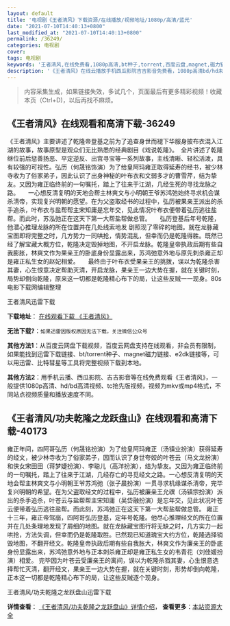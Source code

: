 ```yaml
---
layout: default
title: '电视剧《王者清风》下载资源/在线播放/视频地址/1080p/高清/蓝光'
date: "2021-07-10T14:40:13+0800"
last_modified_at: "2021-07-10T14:40:13+0800"
permalink: /36249/
categories: 电视剧
cover:
tags: 电视剧
keywords: '王者清风,在线免费看,1080p高清,bt种子,torrent,百度云盘,magnet,磁力链,迅雷下载资源'
description: '《王者清风》在线云播放手机西瓜影院吉吉影音免费看，1080p高清bd/hd未删减完整版和tc抢先枪版，mkv/mp4格式，附带bt/torrent种子、magnet/磁力链、百度云盘、网盘资源迅雷下载链接'
---
```


>内容采集生成，如果链接失效，多试几个，页面最后有更多精彩视频！收藏本页（Ctrl+D)，以后再找不麻烦。


## 《王者清风》在线观看和高清下载-36249

《王者清风》主要讲述了乾隆帝登基之前为了追查身世而褪下华服身披布衣混入江湖的故事，故事原型是观众们无比熟悉的经典剧目《戏说乾隆》。　全片讲述了乾隆继位前后惩善扬恶、平定逆反、出宫寻宝等一系列故事，主线清晰、轻松活泼，具有较强的可视性。弘历（何晟铭饰演）为了给皇阿玛雍正取得延寿的经书，被少林寺收为了俗家弟子，因此认识了出身神秘的叶布衣和文弱多才的曹雪芹，结为挚友。又因为雍正临终前的一句嘱托，踏上了往来于江湖，几经生死的寻找龙脉之路。　　一心想反清复明的天地会帮主林爽文与小明朝王爷苏鸿弛始终寻求机会谋杀清帝，实现复兴明朝的愿望。在为父盗取经书的过程中，弘历被果亲王派出的杀手追杀，叶布衣与盐帮帮主宋知庸是忘年交，见此情况叶布衣便带着弘历逃往盐帮。而此时，苏泓弛正在这天下第一大帮盐帮做总管。　　弘历登基后年号乾隆，他潜心推理龙脉的所在位置并在几处线索地发 剧照现了零碎的地图。就在龙脉藏宝图即将完整之时，几方势力一同哄抢，情势混乱，但幸而仍是乾隆得胜。既然已经了解宝藏大概方位，乾隆决定毁掉地图，不开启龙脉。乾隆皇帝执政后期有些自我膨胀，林爽文作为果亲王的卧底身份显露出来，苏鸿弛意外地与原先刺杀雍正却是雍正私生女的赵妃相爱。　　最终由于叶布衣受果亲王的挑拨，误以为乾隆杀害其妻，心生恨意决定帮助灭清，开启龙脉，果亲王一边大势在握，就在关键时刻，局势却倒向乾隆，原来这一切都是乾隆精心布下的局，让这些反贼一一现身。80s电影下载网编辑整理


王者清风迅雷下载

**下载地址**： [在线观看下载 《王者清风》](https://www.993dy.com//vod-detail-id-35445.html) 


**无法下载?**：`如果迅雷因版权原因无法下载，关注微信公众号 `

**其他方法1**：从百度云网盘下载视频，百度云网盘支持在线观看，非会员有限制，如果能找到迅雷下载链接、bt/torrent种子、magnet磁力链接、e2dk链接等，可以用迅雷、比特彗星等工具将完整视频下载到本地。

**其他方法2**：用手机云播、西瓜影院、吉吉影音等在线免费观看《王者清风》，一般提供1080p高清、hd/bd高清视频、tc抢先版视频，视频为mkv或mp4格式，不同站点视频质量和播放速度不同。


## 《王者清风/功夫乾隆之龙跃盘山》在线观看和高清下载-40173

雍正年间，四阿哥弘历（何晟铭扮演）为了给皇阿玛雍正（汤镇业扮演）获得延寿的经文，被少林寺收为了俗家弟子，因而认识了身世夸姣的叶苍云（马文龙扮演）和侠女宋田田（蒋梦婕扮演）、李聪儿（高洋扮演），结为挚友。又因为雍正临终前的一句嘱托，踏上了往来于江湖，几经存亡的寻觅经文之路。一心想反清复明的天地会帮主林爽文与小明朝王爷苏鸿弛（张子晨扮演）一贯寻求机缘谋杀清帝，完毕复兴明朝的希望。在为父盗取经文的过程中，弘历被廉亲王允禩（汤镇宗扮演）派出的杀手追杀，叶苍云与盐帮帮主宋知庸（吴岱融扮演）是忘年交，见此状况叶苍云便带着弘历逃往盐帮。而此刻，苏鸿弛正在这天下第一大帮盐帮做总管。 雍正十三年，雍正帝驾崩，四阿哥弘历登基，定年号乾隆。他尽心推理经文的所在位置并在几处条理地发现了屑细的地图。就在龙脉藏宝图行将无缺之时，几方实力一起哄抢，方法失调，但幸而仍是乾隆取胜。已然现已知道瑰宝大约方位，乾隆选择销毁地图，不翻开经文。乾隆皇帝执政后期有些自我胀大，林爽文作为廉亲王的卧底身份显露出来，苏鸿弛意外地与正本刺杀雍正却是雍正私生女的韦青花（刘佳媛扮演）相爱。 完毕因为叶苍云受廉亲王的离间，误以为乾隆杀戮其妻，心生恨意选择帮忙灭清，翻开经文，果亲王一边大势在握，就在关键时刻，形势却倒向乾隆，正本这一切都是乾隆精心布下的局，让这些反贼逐个现身。</p>


王者清风/功夫乾隆之龙跃盘山迅雷下载

**详情查看**： [《王者清风/功夫乾隆之龙跃盘山》详情介绍](/movie/40173/)， **查看更多**：[本站资源大全](/movie/t/all/)

